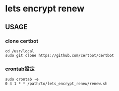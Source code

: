 # lets encrypt renew

## USAGE

### clone certbot
```
cd /usr/local
sudo git clone https://github.com/certbot/certbot
```

### crontab設定
```
sudo crontab -e
0 4 1 * * /path/to/lets_encrypt_renew/renew.sh
```